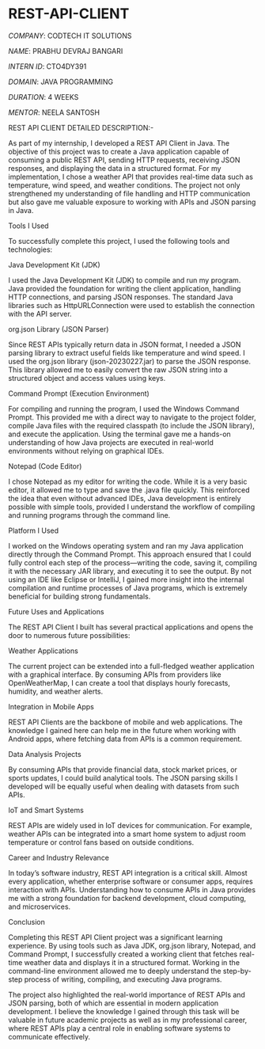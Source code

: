 # REST-API-CLIENT

*COMPANY*: CODTECH IT SOLUTIONS

*NAME*: PRABHU DEVRAJ BANGARI

*INTERN ID*: CTO4DY391

*DOMAIN*: JAVA PROGRAMMING

*DURATION*: 4 WEEKS

*MENTOR*: NEELA SANTOSH

REST API CLIENT DETAILED DESCRIPTION:-

As part of my internship, I developed a REST API Client in Java. The objective of this project was to create a Java application capable of consuming a public REST API, sending HTTP requests, receiving JSON responses, and displaying the data in a structured format. For my implementation, I chose a weather API that provides real-time data such as temperature, wind speed, and weather conditions. The project not only strengthened my understanding of file handling and HTTP communication but also gave me valuable exposure to working with APIs and JSON parsing in Java.

Tools I Used

To successfully complete this project, I used the following tools and technologies:

Java Development Kit (JDK)

I used the Java Development Kit (JDK) to compile and run my program. Java provided the foundation for writing the client application, handling HTTP connections, and parsing JSON responses. The standard Java libraries such as HttpURLConnection were used to establish the connection with the API server.

org.json Library (JSON Parser)

Since REST APIs typically return data in JSON format, I needed a JSON parsing library to extract useful fields like temperature and wind speed. I used the org.json library (json-20230227.jar) to parse the JSON response. This library allowed me to easily convert the raw JSON string into a structured object and access values using keys.

Command Prompt (Execution Environment)

For compiling and running the program, I used the Windows Command Prompt. This provided me with a direct way to navigate to the project folder, compile Java files with the required classpath (to include the JSON library), and execute the application. Using the terminal gave me a hands-on understanding of how Java projects are executed in real-world environments without relying on graphical IDEs.

Notepad (Code Editor)

I chose Notepad as my editor for writing the code. While it is a very basic editor, it allowed me to type and save the .java file quickly. This reinforced the idea that even without advanced IDEs, Java development is entirely possible with simple tools, provided I understand the workflow of compiling and running programs through the command line.

Platform I Used

I worked on the Windows operating system and ran my Java application directly through the Command Prompt. This approach ensured that I could fully control each step of the process—writing the code, saving it, compiling it with the necessary JAR library, and executing it to see the output. By not using an IDE like Eclipse or IntelliJ, I gained more insight into the internal compilation and runtime processes of Java programs, which is extremely beneficial for building strong fundamentals.

Future Uses and Applications

The REST API Client I built has several practical applications and opens the door to numerous future possibilities:

Weather Applications

The current project can be extended into a full-fledged weather application with a graphical interface. By consuming APIs from providers like OpenWeatherMap, I can create a tool that displays hourly forecasts, humidity, and weather alerts.

Integration in Mobile Apps

REST API Clients are the backbone of mobile and web applications. The knowledge I gained here can help me in the future when working with Android apps, where fetching data from APIs is a common requirement.

Data Analysis Projects

By consuming APIs that provide financial data, stock market prices, or sports updates, I could build analytical tools. The JSON parsing skills I developed will be equally useful when dealing with datasets from such APIs.

IoT and Smart Systems

REST APIs are widely used in IoT devices for communication. For example, weather APIs can be integrated into a smart home system to adjust room temperature or control fans based on outside conditions.

Career and Industry Relevance

In today’s software industry, REST API integration is a critical skill. Almost every application, whether enterprise software or consumer apps, requires interaction with APIs. Understanding how to consume APIs in Java provides me with a strong foundation for backend development, cloud computing, and microservices.

Conclusion

Completing this REST API Client project was a significant learning experience. By using tools such as Java JDK, org.json library, Notepad, and Command Prompt, I successfully created a working client that fetches real-time weather data and displays it in a structured format. Working in the command-line environment allowed me to deeply understand the step-by-step process of writing, compiling, and executing Java programs.

The project also highlighted the real-world importance of REST APIs and JSON parsing, both of which are essential in modern application development. I believe the knowledge I gained through this task will be valuable in future academic projects as well as in my professional career, where REST APIs play a central role in enabling software systems to communicate effectively.
